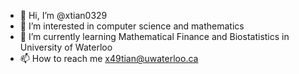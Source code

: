 - 👋 Hi, I’m @xtian0329
- 👀 I’m interested in computer science and mathematics
- 🌱 I’m currently learning Mathematical Finance and Biostatistics in University of Waterloo
- 📫 How to reach me x49tian@uwaterloo.ca

<!---
xtian0329/xtian0329 is a ✨ special ✨ repository because its `README.md` (this file) appears on your GitHub profile.
You can click the Preview link to take a look at your changes.
--->
